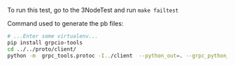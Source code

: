 To run this test, go to the 3NodeTest and run `make failtest`

Command used to generate the pb files:

```bash
# ...Enter some virtualenv...
pip install grpcio-tools
cd ../../proto/client/
python -m  grpc_tools.protoc -I../client  --python_out=. --grpc_python_out=. ../client/client.proto
```
